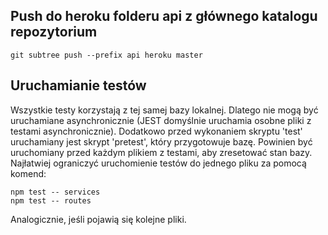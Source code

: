 ## Push do heroku folderu api z głównego katalogu repozytorium

```
git subtree push --prefix api heroku master
```

## Uruchamianie testów

Wszystkie testy korzystają z tej samej bazy lokalnej. Dlatego nie mogą być uruchamiane asynchronicznie (JEST domyślnie uruchamia osobne pliki z testami asynchronicznie). Dodatkowo przed wykonaniem skryptu 'test' uruchamiany jest skrypt 'pretest', który przygotowuje bazę. Powinien być uruchomiany przed każdym plikiem z testami, aby zresetować stan bazy.
Najłatwiej ograniczyć uruchomienie testów do jednego pliku za pomocą komend:

```
npm test -- services
npm test -- routes
```

Analogicznie, jeśli pojawią się kolejne pliki.
